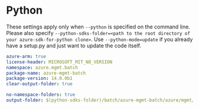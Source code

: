 # Python

These settings apply only when `--python` is specified on the command line.
Please also specify `--python-sdks-folder=<path to the root directory of your azure-sdk-for-python clone>`.
Use `--python-mode=update` if you already have a setup.py and just want to update the code itself.

``` yaml $(python)
azure-arm: true
license-header: MICROSOFT_MIT_NO_VERSION
namespace: azure.mgmt.batch
package-name: azure-mgmt-batch
package-version: 14.0.0b1
clear-output-folder: true
```

``` yaml $(python)
no-namespace-folders: true
output-folder: $(python-sdks-folder)/batch/azure-mgmt-batch/azure/mgmt/batch